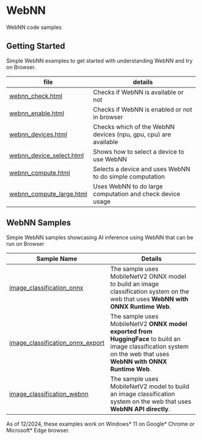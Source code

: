 # WebNN
WebNN code samples

## Getting Started

Simple WebNN examples to get started with understanding WebNN and try on Browser. 

| file | details |
|---|---|
| [webnn_check.html](getting-started/01_webnn_check.html) | Checks if WebNN is available or not |
| [webnn_enable.html](getting-started/02_webnn_enable.html) | Checks if WebNN is enabled or not in browser |
| [webnn_devices.html](getting-started/03_webnn_devices.html) | Checks which of the WebNN devices (npu, gpu, cpu) are available |
| [webnn_device_select.html](getting-started/04_webnn_device_select.html) | Shows how to select a device to use WebNN |
| [webnn_compute.html](getting-started/05_webnn_compute.html) | Selects a device and uses WebNN to do simple computation |
| [webnn_compute_large.html](getting-started/06_webnn_compute_large.html) | Uses WebNN to do large computation and check device usage |

## WebNN Samples

Simple WebNN samples showcasing AI inference using WebNN that can be run on Browser

|Sample Name | Details|
|---|---|
|[image_classification_onnx](webnn-samples/image_classification_onnx) |The sample uses MobileNetV2 ONNX model to build an image classification system on the web that uses __WebNN with ONNX Runtime Web__. |
|[image_classification_onnx_export](webnn-samples/image_classification_onnx_export)|The sample uses MobileNetV2 __ONNX model exported from HuggingFace__ to build an image classification system on the web that uses __WebNN with ONNX Runtime Web__.|
|[image_classification_webnn](webnn-samples/image_classification_webnn)|The sample uses MobileNetV2 model to build an image classification system on the web that uses __WebNN API directly__.|


As of 12/2024, these examples work on Windows* 11 on Google* Chrome or Microsoft* Edge browser.
